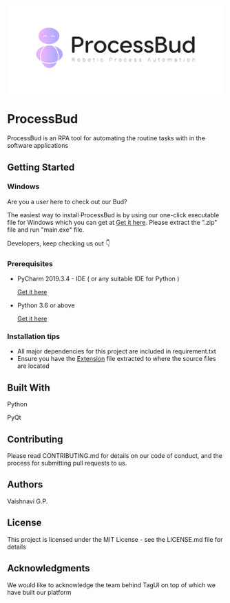 ![Logo](/Logo/processbud_white.jpg)
# ProcessBud
ProcessBud is an RPA tool for automating the routine tasks with in the software applications


## Getting Started
### Windows

Are you a user here to check out our Bud?

The easiest way to install ProcessBud is by using our one-click executable file for Windows which you can get at [Get it here](https://drive.google.com/file/d/1Nfi_zKRW5_TFeUOLImWioku5TzbWTAIh/view?usp=sharing). Please extract the ".zip" file and run "main.exe" file.

Developers, keep checking us out 👇

### Prerequisites

* PyCharm 2019.3.4 - IDE ( or any suitable IDE for Python ) 

  [Get it here](https://www.jetbrains.com/pycharm/download/)

* Python 3.6 or above 

  [Get it here](https://www.python.org/downloads/)

### Installation tips

* All major dependencies for this project are included in requirement.txt  
* Ensure you have the [Extension](https://github.com/accubits/ProcessBud/blob/master/Extension.zip) file extracted to where the source files are located  

## Built With

Python 

PyQt

## Contributing

Please read CONTRIBUTING.md for details on our code of conduct, and the process for submitting pull requests to us.

## Authors

Vaishnavi G.P.

## License

This project is licensed under the MIT License - see the LICENSE.md file for details

## Acknowledgments

We would like to acknowledge the team behind TagUI on top of which we have built our platform 
